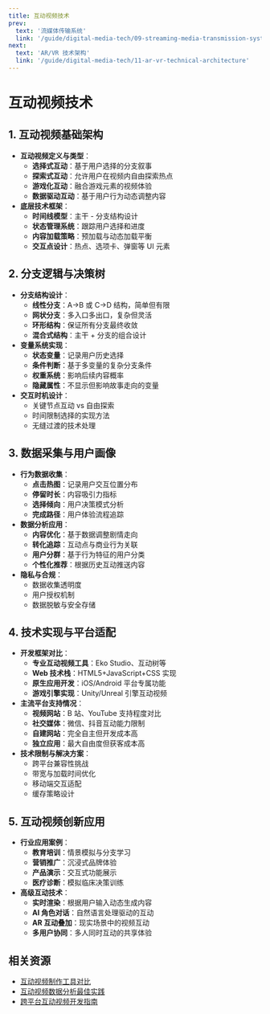 ```yaml
---
title: 互动视频技术
prev:
  text: '流媒体传输系统'
  link: '/guide/digital-media-tech/09-streaming-media-transmission-systems'
next:
  text: 'AR/VR 技术架构'
  link: '/guide/digital-media-tech/11-ar-vr-technical-architecture'
---
```


# 互动视频技术

## 1. 互动视频基础架构
- **互动视频定义与类型**：
  - **选择式互动**：基于用户选择的分支叙事
  - **探索式互动**：允许用户在视频内自由探索热点
  - **游戏化互动**：融合游戏元素的视频体验
  - **数据驱动互动**：基于用户行为动态调整内容
- **底层技术框架**：
  - **时间线模型**：主干 - 分支结构设计
  - **状态管理系统**：跟踪用户选择和进度
  - **内容加载策略**：预加载与动态加载平衡
  - **交互点设计**：热点、选项卡、弹窗等 UI 元素

## 2. 分支逻辑与决策树
- **分支结构设计**：
  - **线性分支**：A→B 或 C→D 结构，简单但有限
  - **网状分支**：多入口多出口，复杂但灵活
  - **环形结构**：保证所有分支最终收敛
  - **混合式结构**：主干 + 分支的组合设计
- **变量系统实现**：
  - **状态变量**：记录用户历史选择
  - **条件判断**：基于多变量的复杂分支条件
  - **权重系统**：影响后续内容概率
  - **隐藏属性**：不显示但影响故事走向的变量
- **交互时机设计**：
  - 关键节点互动 vs 自由探索
  - 时间限制选择的实现方法
  - 无缝过渡的技术处理

## 3. 数据采集与用户画像
- **行为数据收集**：
  - **点击热图**：记录用户交互位置分布
  - **停留时长**：内容吸引力指标
  - **选择倾向**：用户决策模式分析
  - **完成路径**：用户体验流程追踪
- **数据分析应用**：
  - **内容优化**：基于数据调整剧情走向
  - **转化追踪**：互动点与商业行为关联
  - **用户分群**：基于行为特征的用户分类
  - **个性化推荐**：根据历史互动推送内容
- **隐私与合规**：
  - 数据收集透明度
  - 用户授权机制
  - 数据脱敏与安全存储

## 4. 技术实现与平台适配
- **开发框架对比**：
  - **专业互动视频工具**：Eko Studio、互动树等
  - **Web 技术栈**：HTML5+JavaScript+CSS 实现
  - **原生应用开发**：iOS/Android 平台专属功能
  - **游戏引擎实现**：Unity/Unreal 引擎互动视频
- **主流平台支持情况**：
  - **视频网站**：B 站、YouTube 支持程度对比
  - **社交媒体**：微信、抖音互动能力限制
  - **自建网站**：完全自主但开发成本高
  - **独立应用**：最大自由度但获客成本高
- **技术限制与解决方案**：
  - 跨平台兼容性挑战
  - 带宽与加载时间优化
  - 移动端交互适配
  - 缓存策略设计

## 5. 互动视频创新应用
- **行业应用案例**：
  - **教育培训**：情景模拟与分支学习
  - **营销推广**：沉浸式品牌体验
  - **产品演示**：交互式功能展示
  - **医疗诊断**：模拟临床决策训练
- **高级互动技术**：
  - **实时渲染**：根据用户输入动态生成内容
  - **AI 角色对话**：自然语言处理驱动的互动
  - **AR 互动叠加**：现实场景中的视频互动
  - **多用户协同**：多人同时互动的共享体验

## 相关资源
- [互动视频制作工具对比](https://www.example.com)
- [互动视频数据分析最佳实践](https://www.example.com)
- [跨平台互动视频开发指南](https://www.example.com)
